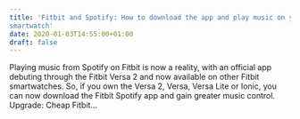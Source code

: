 ```yaml
---
title: 'Fitbit and Spotify: How to download the app and play music on your
smartwatch'
date: 2020-01-03T14:55:00+01:00
draft: false
---
```


Playing music from Spotify on Fitbit is now a reality, with an official app debuting through the Fitbit Versa 2 and now available on other Fitbit smartwatches. So, if you own the Versa 2, Versa, Versa Lite or Ionic, you can now download the Fitbit Spotify app and gain greater music control. Upgrade: Cheap Fitbit…